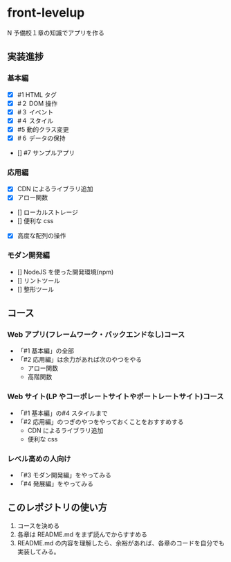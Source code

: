 # front-levelup

N 予備校１章の知識でアプリを作る

## 実装進捗

### 基本編

- [x] #1 HTML タグ
- [x] #２ DOM 操作
- [x] #３ イベント
- [x] #４ スタイル
- [x] #5 動的クラス変更
- [x] #６ データの保持
- [] #7 サンプルアプリ

### 応用編

- [x] CDN によるライブラリ追加
- [x] アロー関数
- [] ローカルストレージ
- [] 便利な css
- [x] 高度な配列の操作

### モダン開発編

- [] NodeJS を使った開発環境(npm)
- [] リントツール
- [] 整形ツール

## コース

### Web アプリ(フレームワーク・バックエンドなし)コース

- 「#1 基本編」の全部
- 「#2 応用編」は余力があれば次のやつをやる
  - アロー関数
  - 高階関数

### Web サイト(LP やコーポレートサイトやポートレートサイト)コース

- 「#1 基本編」の#4 スタイルまで
- 「#2 応用編」のつぎのやつをやっておくことをおすすめする
  - CDN によるライブラリ追加
  - 便利な css

### レベル高めの人向け

- 「#3 モダン開発編」をやってみる
- 「#4 発展編」をやってみる

## このレポジトリの使い方

1. コースを決める
2. 各章は README.md をまず読んでからすすめる
3. README.md の内容を理解したら、余裕があれば、各章のコードを自分でも実装してみる。
